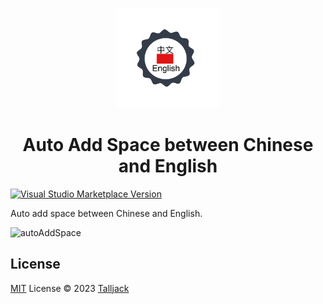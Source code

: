 <p align="center">
  <img src="res/icon.png" height="160"/>
</p>

<h1 align="center">Auto Add Space between Chinese and English</h1>

<a href="https://marketplace.visualstudio.com/items?itemName=talljack.vscode-auto-space" target="__blank"><img src="https://img.shields.io/visual-studio-marketplace/v/talljack.vscode-auto-space.svg?color=eee&amp;label=VS%20Code%20Marketplace&logo=visual-studio-code" alt="Visual Studio Marketplace Version" /></a>

Auto add space between Chinese and English.

![autoAddSpace](https://user-images.githubusercontent.com/34439652/230905590-b70f26dd-8ea8-4d5b-a4ea-b414c259edee.jpg)

## License

[MIT](./LICENSE) License © 2023 [Talljack](https://github.com/talljack)
